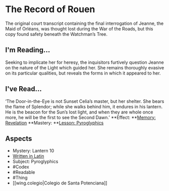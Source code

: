 # The Record of Rouen
The original court transcript containing the final interrogation of Jeanne, the Maid of Orléans, was thought lost during the War of the Roads, but this copy found safety beneath the Watchman’s Tree.
## I'm Reading...
Seeking to implicate her for heresy, the inquisitors furtively question Jeanne on the nature of the Light which guided her. She remains thoroughly evasive on its particular qualities, but reveals the forms in which it appeared to her.
## I've Read...
‘The Door-in-the-Eye is not Sunset Celia’s master, but her shelter. She bears the flame of Splendor; while she walks behind him, it endures in his lantern. He is the beacon for the Sun’s lost light, and when they are whole once more, he will be the first to see the Second Dawn.’
**Effect: **[Memory: Revelation](https://uadaf.theevilroot.xyz/rowenarium/element/mem.revelation)
**Mastery: **[Lesson: Pyroglyphics](https://uadaf.theevilroot.xyz/rowenarium/element/x.pyroglyphics)
## Aspects
- Mystery: Lantern 10
- [Written in Latin](https://uadaf.theevilroot.xyz/rowenarium/element/w.latin)
- Subject: Pyroglyphics
- #Codex
- #Readable
- #Thing
- [[wing.colegio|Colegio de Santa Potenciana]]